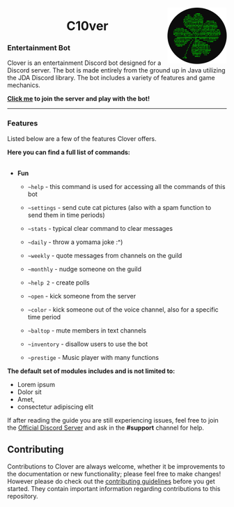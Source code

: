 <a href="https://discord.com/invite/CdNdJmcnFx"><img align="right" src="https://github.com/Gartham/c10ver/blob/c1d88711dacc378b77ca6c8ea8f3419ff3574675/doc-files/icon.png?raw=true" width=27%></a>

<h1 align="center">C10ver</h1>


### Entertainment Bot

<p>Clover is an entertainment Discord bot designed for a Discord server. The bot is made entirely from the ground up in Java utilizing the JDA Discord library. The bot includes a variety of features and game mechanics.</p>

**[Click me](https://discord.com/invite/CdNdJmcnFx) to join the server and play with the bot!**

------

### Features


Listed below are a few of the features Clover offers.

**Here you can find a full list of commands:**<br><br>


- **Fun**
  - `~help` -  this command is used for accessing all the commands of this bot
  - `~settings` - send cute cat pictures (also with a spam function to send them in time periods)
  - `~stats` - typical clear command to clear messages
  - `~daily` - throw a yomama joke :^)
  - `~weekly` - quote messages from channels on the guild<br>
  - `~monthly` - nudge someone on the guild
  - `~help 2` - create polls<br>

  - `~open` - kick someone from the server
  - `~color` - kick someone out of the voice channel, also for a specific time period
  - `~baltop` - mute members in text channels
  - `~inventory` - disallow users to use the bot
  - `~prestige` - Music player with many functions

**The default set of modules includes and is not limited to:**

- Lorem ipsum
- Dolor sit
- Amet,
- consectetur adipiscing elit


If after reading the guide you are still experiencing issues, feel free to join the
[Official Discord Server](https://discord.com/invite/CdNdJmcnFx) and ask in the **#support** channel for help.

## Contributing

Contributions to Clover are always welcome, whether it be improvements to the documentation or new functionality; please feel free to make changes! However please do check out the [contributing guidelines](https://github.com/c10ver/blob/master/CONTRIBUTING.md) before you get started. They contain important information regarding contributions to this repository.

